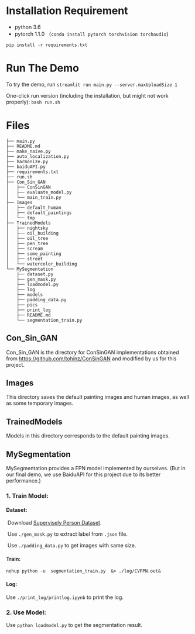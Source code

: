 
# Installation Requirement

- python 3.6
- pytorch 1.1.0 （`conda install pytorch torchvision torchaudio`)

```
pip install -r requirements.txt
```

# Run The Demo
To try the demo, run `streamlit run main.py --server.maxUploadSize 1`

One-click run version (including the installation, but might not work properly): `bash run.sh`

# Files
```
├── main.py
├── README.md
├── make_naive.py
├── auto_localization.py
├── harmonize.py
├── baiduAPI.py
├── requirements.txt
├── run.sh
├── Con_Sin_GAN
│   ├── ConSinGAN
│   ├── evaluate_model.py
│   └── main_train.py
├── Images
│   ├── default_human
│   ├── default_paintings
│   └── tmp
├── TrainedModels
│   ├── nightsky
│   ├── oil_building
│   ├── oil_tree
│   ├── pen_tree
│   ├── scream
│   ├── some_painting
│   ├── street
│   └── watercolor_building
└── MySegmentation
    ├── dataset.py
    ├── gen_mask.py
    ├── loadmodel.py
    ├── log
    ├── models
    ├── padding_data.py
    ├── pics
    ├── print_log
    ├── README.md
    └── segmentation_train.py

```
## Con_Sin_GAN
Con_Sin_GAN is the directory for ConSinGAN implementations obtained from https://github.com/tohinz/ConSinGAN and modified by us for this project.

## Images

This directory saves the default painting images and human images, as well as some temporary images.

## TrainedModels

Models in this directory corresponds to the default painting images.
## MySegmentation

MySegmentation provides a FPN model implemented by ourselves. (But in our final demo, we use BaiduAPI for this project due to its better performance.)
### 1. Train Model:

#### Dataset:

​	Download [Supervisely Person Dataset](https://supervise.ly/explore/projects/supervisely-person-dataset-23304/datasets).

​	Use `./gen_mask.py` to extract label from `.json` file.

​	Use `./padding_data.py` to get images with same size.	

#### Train:

```
nohup python -u  segmentation_train.py  &> ./log/CVFPN.out&
```

#### Log:

Use `./print_log/printlog.ipynb` to print the log.

### 2. Use Model:

Use `python loadmodel.py` to get the segmentation result. 